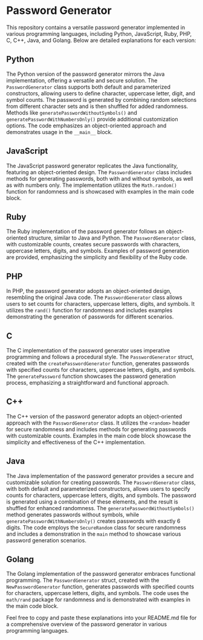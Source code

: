 # Password Generator

This repository contains a versatile password generator implemented in various programming languages, including Python, JavaScript, Ruby, PHP, C, C++, Java, and Golang. Below are detailed explanations for each version:

## Python
The Python version of the password generator mirrors the Java implementation, offering a versatile and secure solution. The `PasswordGenerator` class supports both default and parameterized constructors, allowing users to define character, uppercase letter, digit, and symbol counts. The password is generated by combining random selections from different character sets and is then shuffled for added randomness. Methods like `generatePasswordWithoutSymbols()` and `generatePasswordWithNumbersOnly()` provide additional customization options. The code emphasizes an object-oriented approach and demonstrates usage in the `__main__` block.

## JavaScript
The JavaScript password generator replicates the Java functionality, featuring an object-oriented design. The `PasswordGenerator` class includes methods for generating passwords, both with and without symbols, as well as with numbers only. The implementation utilizes the `Math.random()` function for randomness and is showcased with examples in the main code block.

## Ruby
The Ruby implementation of the password generator follows an object-oriented structure, similar to Java and Python. The `PasswordGenerator` class, with customizable counts, creates secure passwords with characters, uppercase letters, digits, and symbols. Examples of password generation are provided, emphasizing the simplicity and flexibility of the Ruby code.

## PHP
In PHP, the password generator adopts an object-oriented design, resembling the original Java code. The `PasswordGenerator` class allows users to set counts for characters, uppercase letters, digits, and symbols. It utilizes the `rand()` function for randomness and includes examples demonstrating the generation of passwords for different scenarios.

## C
The C implementation of the password generator uses imperative programming and follows a procedural style. The `PasswordGenerator` struct, created with the `createPasswordGenerator` function, generates passwords with specified counts for characters, uppercase letters, digits, and symbols. The `generatePassword` function showcases the password generation process, emphasizing a straightforward and functional approach.

## C++
The C++ version of the password generator adopts an object-oriented approach with the `PasswordGenerator` class. It utilizes the `<random>` header for secure randomness and includes methods for generating passwords with customizable counts. Examples in the main code block showcase the simplicity and effectiveness of the C++ implementation.

## Java
The Java implementation of the password generator provides a secure and customizable solution for creating passwords. The `PasswordGenerator` class, with both default and parameterized constructors, allows users to specify counts for characters, uppercase letters, digits, and symbols. The password is generated using a combination of these elements, and the result is shuffled for enhanced randomness. The `generatePasswordWithoutSymbols()` method generates passwords without symbols, while `generatePasswordWithNumbersOnly()` creates passwords with exactly 6 digits. The code employs the `SecureRandom` class for secure randomness and includes a demonstration in the `main` method to showcase various password generation scenarios.

## Golang
The Golang implementation of the password generator embraces functional programming. The `PasswordGenerator` struct, created with the `NewPasswordGenerator` function, generates passwords with specified counts for characters, uppercase letters, digits, and symbols. The code uses the `math/rand` package for randomness and is demonstrated with examples in the main code block.

Feel free to copy and paste these explanations into your README.md file for a comprehensive overview of the password generator in various programming languages.

